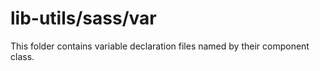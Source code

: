 # lib-utils/sass/var

This folder contains variable declaration files named by their component class.
